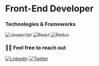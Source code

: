 # Front-End Developer

### Technologies & Frameworks

![Javascript](https://img.shields.io/badge/JavaScript-323330?style=for-the-badge&logo=javascript&logoColor=F7DF1E)
![React](https://img.shields.io/badge/React-20232A?style=for-the-badge&logo=react&logoColor=61DAFB
)
![Redux](https://img.shields.io/badge/Git-F05032?style=for-the-badge&logo=git&logoColor=white
)


### 👋🏻 Feel free to reach out

[![LinkedIn](https://img.shields.io/badge/LinkedIn-0077B5?style=for-the-badge&logo=linkedin&logoColor=white)](https://www.linkedin.com/in/shauna-hallihan-7064a020b/)
[![Twitter](https://img.shields.io/badge/Twitter-1DA1F2?style=for-the-badge&logo=twitter&logoColor=white)](https://twitter.com/shaunahallihan)


